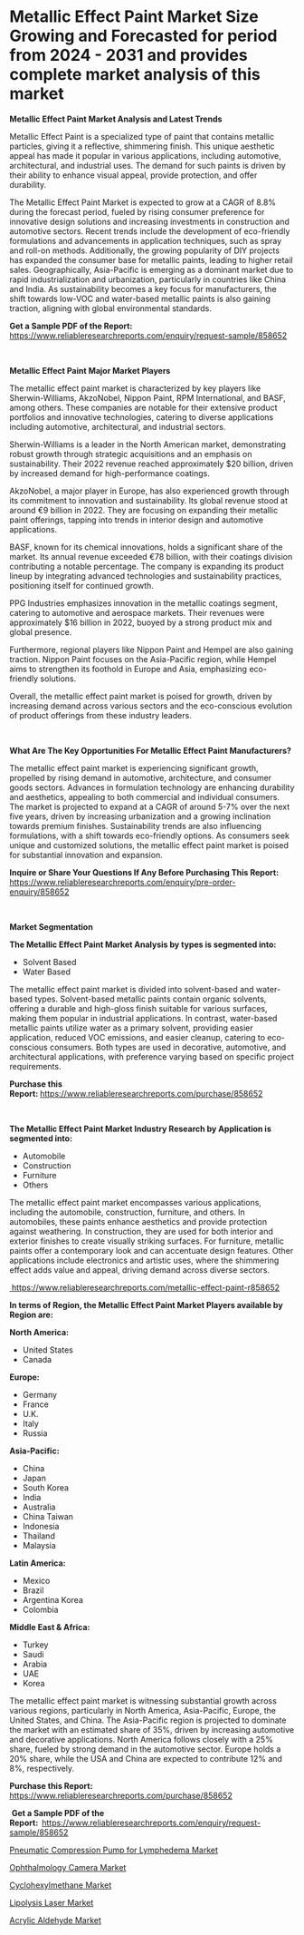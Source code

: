 <p><h1>Metallic Effect Paint Market Size Growing and Forecasted for period from 2024 - 2031 and provides complete market analysis of this market</h1></p><p><strong>Metallic Effect Paint Market Analysis and Latest Trends</strong></p>
<p><p>Metallic Effect Paint is a specialized type of paint that contains metallic particles, giving it a reflective, shimmering finish. This unique aesthetic appeal has made it popular in various applications, including automotive, architectural, and industrial uses. The demand for such paints is driven by their ability to enhance visual appeal, provide protection, and offer durability.</p><p>The Metallic Effect Paint Market is expected to grow at a CAGR of 8.8% during the forecast period, fueled by rising consumer preference for innovative design solutions and increasing investments in construction and automotive sectors. Recent trends include the development of eco-friendly formulations and advancements in application techniques, such as spray and roll-on methods. Additionally, the growing popularity of DIY projects has expanded the consumer base for metallic paints, leading to higher retail sales. Geographically, Asia-Pacific is emerging as a dominant market due to rapid industrialization and urbanization, particularly in countries like China and India. As sustainability becomes a key focus for manufacturers, the shift towards low-VOC and water-based metallic paints is also gaining traction, aligning with global environmental standards.</p></p>
<p><strong>Get a Sample PDF of the Report:&nbsp;</strong> <a href="https://www.reliableresearchreports.com/enquiry/request-sample/858652?utm_campaign=37&utm_medium=2&utm_source=Github&utm_content=ia&utm_term=07112024&utm_id=metallic-effect-paint">https://www.reliableresearchreports.com/enquiry/request-sample/858652</a></p>
<p>&nbsp;</p>
<p><strong>Metallic Effect Paint Major Market Players</strong></p>
<p><p>The metallic effect paint market is characterized by key players like Sherwin-Williams, AkzoNobel, Nippon Paint, RPM International, and BASF, among others. These companies are notable for their extensive product portfolios and innovative technologies, catering to diverse applications including automotive, architectural, and industrial sectors.</p><p>Sherwin-Williams is a leader in the North American market, demonstrating robust growth through strategic acquisitions and an emphasis on sustainability. Their 2022 revenue reached approximately $20 billion, driven by increased demand for high-performance coatings.</p><p>AkzoNobel, a major player in Europe, has also experienced growth through its commitment to innovation and sustainability. Its global revenue stood at around €9 billion in 2022. They are focusing on expanding their metallic paint offerings, tapping into trends in interior design and automotive applications.</p><p>BASF, known for its chemical innovations, holds a significant share of the market. Its annual revenue exceeded €78 billion, with their coatings division contributing a notable percentage. The company is expanding its product lineup by integrating advanced technologies and sustainability practices, positioning itself for continued growth.</p><p>PPG Industries emphasizes innovation in the metallic coatings segment, catering to automotive and aerospace markets. Their revenues were approximately $16 billion in 2022, buoyed by a strong product mix and global presence.</p><p>Furthermore, regional players like Nippon Paint and Hempel are also gaining traction. Nippon Paint focuses on the Asia-Pacific region, while Hempel aims to strengthen its foothold in Europe and Asia, emphasizing eco-friendly solutions.</p><p>Overall, the metallic effect paint market is poised for growth, driven by increasing demand across various sectors and the eco-conscious evolution of product offerings from these industry leaders.</p></p>
<p>&nbsp;</p>
<p><strong>What Are The Key Opportunities For Metallic Effect Paint Manufacturers?</strong></p>
<p><p>The metallic effect paint market is experiencing significant growth, propelled by rising demand in automotive, architecture, and consumer goods sectors. Advances in formulation technology are enhancing durability and aesthetics, appealing to both commercial and individual consumers. The market is projected to expand at a CAGR of around 5-7% over the next five years, driven by increasing urbanization and a growing inclination towards premium finishes. Sustainability trends are also influencing formulations, with a shift towards eco-friendly options. As consumers seek unique and customized solutions, the metallic effect paint market is poised for substantial innovation and expansion.</p></p>
<p><strong>Inquire or Share Your Questions If Any Before Purchasing This Report:</strong> <a href="https://www.reliableresearchreports.com/enquiry/pre-order-enquiry/858652?utm_campaign=37&utm_medium=2&utm_source=Github&utm_content=ia&utm_term=07112024&utm_id=metallic-effect-paint">https://www.reliableresearchreports.com/enquiry/pre-order-enquiry/858652</a></p>
<p>&nbsp;</p>
<p><strong>Market Segmentation</strong></p>
<p><strong>The Metallic Effect Paint Market Analysis by types is segmented into:</strong></p>
<p><ul><li>Solvent Based</li><li>Water Based</li></ul></p>
<p><p>The metallic effect paint market is divided into solvent-based and water-based types. Solvent-based metallic paints contain organic solvents, offering a durable and high-gloss finish suitable for various surfaces, making them popular in industrial applications. In contrast, water-based metallic paints utilize water as a primary solvent, providing easier application, reduced VOC emissions, and easier cleanup, catering to eco-conscious consumers. Both types are used in decorative, automotive, and architectural applications, with preference varying based on specific project requirements.</p></p>
<p><strong>Purchase this Report:&nbsp;</strong><a href="https://www.reliableresearchreports.com/purchase/858652?utm_campaign=37&utm_medium=2&utm_source=Github&utm_content=ia&utm_term=07112024&utm_id=metallic-effect-paint">https://www.reliableresearchreports.com/purchase/858652</a></p>
<p>&nbsp;</p>
<p><strong>The Metallic Effect Paint Market Industry Research by Application is segmented into:</strong></p>
<p><ul><li>Automobile</li><li>Construction</li><li>Furniture</li><li>Others</li></ul></p>
<p><p>The metallic effect paint market encompasses various applications, including the automobile, construction, furniture, and others. In automobiles, these paints enhance aesthetics and provide protection against weathering. In construction, they are used for both interior and exterior finishes to create visually striking surfaces. For furniture, metallic paints offer a contemporary look and can accentuate design features. Other applications include electronics and artistic uses, where the shimmering effect adds value and appeal, driving demand across diverse sectors.</p></p>
<p><a href="https://www.reliableresearchreports.com/metallic-effect-paint-r858652?utm_campaign=37&utm_medium=2&utm_source=Github&utm_content=ia&utm_term=07112024&utm_id=metallic-effect-paint">&nbsp;https://www.reliableresearchreports.com/metallic-effect-paint-r858652</a></p>
<p><strong>In terms of Region, the Metallic Effect Paint Market Players available by Region are:</strong></p>
<p>
    <p> <strong> North America: </strong>
        <ul>
            <li>United States</li>
            <li>Canada</li>
        </ul>
        </p> 
    <p> <strong> Europe: </strong>
        <ul>
            <li>Germany</li>
            <li>France</li>
            <li>U.K.</li>
            <li>Italy</li>
            <li>Russia</li>
        </ul>
        </p> 
    <p> <strong> Asia-Pacific: </strong>
        <ul>
            <li>China</li>
            <li>Japan</li>
            <li>South Korea</li>
            <li>India</li>
            <li>Australia</li>
            <li>China Taiwan</li>
            <li>Indonesia</li>
            <li>Thailand</li>
            <li>Malaysia</li>
        </ul>
        </p> 
    <p> <strong> Latin America: </strong>
        <ul>
            <li>Mexico</li>
            <li>Brazil</li>
            <li>Argentina Korea</li>
            <li>Colombia</li>
        </ul>
        </p> 
    <p> <strong> Middle East & Africa: </strong>
        <ul>
            <li>Turkey</li>
            <li>Saudi</li>
            <li>Arabia</li>
            <li>UAE</li>
            <li>Korea</li>
        </ul>
    </p>
    </p>
<p><p>The metallic effect paint market is witnessing substantial growth across various regions, particularly in North America, Asia-Pacific, Europe, the United States, and China. The Asia-Pacific region is projected to dominate the market with an estimated share of 35%, driven by increasing automotive and decorative applications. North America follows closely with a 25% share, fueled by strong demand in the automotive sector. Europe holds a 20% share, while the USA and China are expected to contribute 12% and 8%, respectively.</p></p>
<p><strong>Purchase this Report: </strong><a href="https://www.reliableresearchreports.com/purchase/858652?utm_campaign=37&utm_medium=2&utm_source=Github&utm_content=ia&utm_term=07112024&utm_id=metallic-effect-paint">https://www.reliableresearchreports.com/purchase/858652</a></p>
<p>&nbsp;<strong>Get a Sample PDF of the Report:&nbsp;&nbsp;</strong><a href="https://www.reliableresearchreports.com/enquiry/request-sample/858652?utm_campaign=37&utm_medium=2&utm_source=Github&utm_content=ia&utm_term=07112024&utm_id=metallic-effect-paint">https://www.reliableresearchreports.com/enquiry/request-sample/858652</a></p>
<p><strong></strong></p>
<p><p><a href="https://issuu.com/reportprime-2/docs/pneumatic-compression-pump-for-lymp_aeb940eb8fcb05?utm_campaign=37&utm_medium=2&utm_source=Github&utm_content=ia&utm_term=07112024&utm_id=metallic-effect-paint">Pneumatic Compression Pump for Lymphedema Market</a></p><p><a href="https://issuu.com/reportprime-2/docs/ophthalmology-camera-market-size-20_995282c287be30?utm_campaign=37&utm_medium=2&utm_source=Github&utm_content=ia&utm_term=07112024&utm_id=metallic-effect-paint">Ophthalmology Camera Market</a></p><p><a href="https://github.com/SamiaHussain82/Market-Research-Report-List-1/blob/main/cyclohexylmethane-market.md?utm_campaign=37&utm_medium=2&utm_source=Github&utm_content=ia&utm_term=07112024&utm_id=metallic-effect-paint">Cyclohexylmethane Market</a></p><p><a href="https://issuu.com/reportprime-2/docs/lipolysis-laser-market-size-2030.pp_fb90727a6dfef9?utm_campaign=37&utm_medium=2&utm_source=Github&utm_content=ia&utm_term=07112024&utm_id=metallic-effect-paint">Lipolysis Laser Market</a></p><p><a href="https://github.com/DianaWilson796/Market-Research-Report-List-1/blob/main/acrylic-aldehyde-market.md?utm_campaign=37&utm_medium=2&utm_source=Github&utm_content=ia&utm_term=07112024&utm_id=metallic-effect-paint">Acrylic Aldehyde Market</a></p></p>